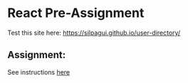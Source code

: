 # React Pre-Assignment

Test this site here: https://silpagui.github.io/user-directory/

## Assignment:

See instructions [here](./doc/assignment.pdf)
